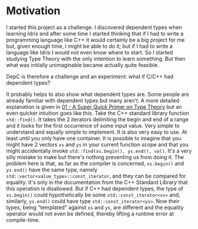 # Motivation

I started this project as a challenge. I discovered dependent types when learning Idris
and after some time I started thinking that if I had to write a programming language like
C++ it would certainly be a big project for me but, given enough time, I might be able to do it;
but if I had to write a language like Idris I would not even know where to start.
So I started studying Type Theory with the only intention to learn something.
But then what was initially unimaginable became actually quite feasible.

DepC is therefore a challenge and an experiment: what if C/C++ had dependent types?

It probably helps to also show what dependent types are.
Some people are already familiar with dependent types but many aren't.
A more detailed explanation is given in [01 - A Super Quick Primer on Type Theory](01_type_theory.md)
but an even quicker intuition goes like this.
Take the C++ standard library function `std::find()`.
It takes the 2 iterators delimiting the begin and end of a range and it looks for
the first occurrence of some input value. Very simple to understand and equally simple to implement.
It is also very easy to use. At least until you only have one container.
It is possible to imagine that you might have 2 vectors `xs` and `ys` in your current function scope
and that you might accidentally invoke `std::find(xs.begin(), ys.end(), val)`.
It's a very silly mistake to make but there's nothing preventing us from doing it.
The problem here is that, as far as the compiler is concerned,
`xs.begin()` and `ys.end()` have the same type, namely `std::vector<value_type>::const_iterator`,
and they can be compared for equality. It's only in the documentation from the C++ Standard Library
that this operation is disallowed. But if C++ had dependent types, the type of `xs.begin()` could
hypothetically be some `std::const_iterator<xs>` and, similarly, `ys.end()` could have type
`std::const_iterator<ys>`. Now their types, being "templated" against `xs` and `ys`, are different
and the equality operator would not even be defined, thereby lifting a runtime error at compile-time.

